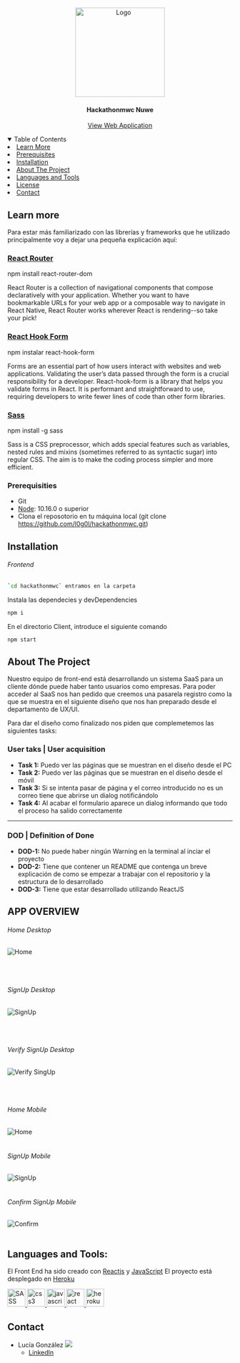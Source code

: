 
<!-- PROJECT LOGO -->
<br />
<p align="center">
    <img height="200" src="https://f6s-public.s3.amazonaws.com/profiles/2803317_original.jpg" alt="Logo" >


<h4 align="center">Hackathonmwc Nuwe</h4>
  <p align="center">
    <a href="https://hackathon-mwc.herokuapp.com/">View Web Application</a>
  </p>
</p>



<!-- TABLE OF CONTENTS -->
<details open="open">
  <summary>Table of Contents</summary>
  <!-- <ol> -->
   <li>
      <a href="#learnmore">Learn More</a>
    </li>
     <li>
      <a href="#prerequisites">Prerequisites</a>
    </li>
    <li>
      <a href="#installation">Installation</a>
    </li>
    <li>
      <a href="#about-the-project">About The Project</a>
    </li>
    <!-- <li>
      <a href="#app-overview">Overview</a>
    </li> -->
    <li><a href="#languages-and-tools">Languages and Tools</a></li>
    <li><a href="#license">License</a></li>
    <li><a href="#contact">Contact</a></li>
  </ol>
</details>

## Learn more

Para estar más familiarizado con las librerías y frameworks que he utilizado principalmente voy a dejar una pequeña explicación aquí:


### [React Router](https://reactrouter.com/)
npm install react-router-dom  

React Router is a collection of navigational components that compose declaratively with your application. Whether you want to have bookmarkable URLs for your web app or a composable way to navigate in React Native, React Router works wherever React is rendering--so take your pick!

### [React Hook Form](https://react-hook-form.com/)

npm instalar react-hook-form  

Forms are an essential part of how users interact with websites and web applications. Validating the user’s data passed through the form is a crucial responsibility for a developer.
React-hook-form is a library that helps you validate forms in React. It is performant and straightforward to use, requiring developers to write fewer lines of code than other form libraries.  

### [Sass](https://sass-lang.com/)  
npm install -g sass

Sass is a CSS preprocessor, which adds special features such as variables, nested rules and mixins (sometimes referred to as syntactic sugar) into regular CSS. The aim is to make the coding process simpler and more efficient.  

### Prerequisities

-   Git
-   [Node](https://nodejs.org/en/): 10.16.0 o superior
-   Clona el reposotorio en tu máquina local (git clone https://github.com/l0g0l/hackathonmwc.git) 


## Installation

###### Frontend
```sh
`cd hackathonmwc` entramos en la carpeta 
```

Instala las dependecies y devDependencies

```sh
npm i
```
En el directorio Client, introduce el siguiente comando

```sh
npm start
```

<!-- ABOUT THE PROJECT -->
## About The Project


Nuestro equipo de front-end está desarrollando un sistema SaaS para un cliente dónde puede haber tanto usuarios como empresas.
Para poder acceder al SaaS nos han pedido que creemos una pasarela registro como la que se muestra en el siguiente diseño que nos han preparado desde el departamento de UX/UI.

Para dar el diseño como finalizado nos piden que complemetemos las siguientes tasks:  
### User taks | User acquisition

- **Task 1:** Puedo ver las páginas que se muestran en el diseño desde el PC
- **Task 2:** Puedo ver las páginas que se muestran en el diseño desde el móvil
- **Task 3:** Si se intenta pasar de página y el correo introducido no es un correo tiene que abrirse un dialog notificándolo
- **Task 4:** Al acabar el formulario aparece un dialog informando que todo el proceso ha salido correctamente

----

### DOD | Definition of Done

- **DOD-1:** No puede haber ningún Warning en la terminal al inciar el proyecto
- **DOD-2:** Tiene que contener un README que contenga un breve explicación de como se empezar a trabajar con el repositorio y la estructura de lo desarrollado
- **DOD-3:** Tiene que estar desarrollado utilizando ReactJS


<!-- USAGE -->
 ## APP OVERVIEW

###### Home Desktop

![Home](https://github.com/l0g0l/hackathonmwc/raw/main/src/images/readme/HackathonMWC.png)

<br>
<br>

###### SignUp Desktop

![SignUp](https://github.com/l0g0l/hackathonmwc/raw/main/src/images/readme/HackathonMWC%20(1).png) 

<br>
<br>

###### Verify SignUp Desktop

![Verify SingUp](https://github.com/l0g0l/hackathonmwc/raw/main/src/images/readme/HackathonMWC%20(5).png)

<br>
<br>

###### Home Mobile

![Home](https://github.com/l0g0l/hackathonmwc/raw/main/src/images/readme/HackathonMWC%20(2).png)
<br>
<br>

###### SignUp Mobile 

![SignUp](https://github.com/l0g0l/hackathonmwc/raw/main/src/images/readme/HackathonMWC%20(3).png)
<br>
<br>

###### Confirm SignUp  Mobile

![Confirm](https://github.com/l0g0l/hackathonmwc/raw/main/src/images/readme/HackathonMWC%20(4).png)
<br>
<br>


<!-- ACKNOWLEDGEMENTS -->


## Languages and Tools:
El Front End ha sido creado con [Reactjs](https://es.reactjs.org/) y [JavaScript](https://developer.mozilla.org/es/docs/Web/JavaScript)
El proyecto está desplegado en [Heroku](https://id.heroku.com/)  


<p align="left">
    <!-- <a href="https://aws.amazon.com/" target="_blank"> 
        <img src="https://raw.githubusercontent.com/diegogb-08/Hobbidu-frontend/master/public/aws-logo.png" alt="Amazon Web Services" width="40" height="40"/>
    </a>  -->
    <a href="https://sass-lang.com/" target="_blank"> 
        <img src="https://sass-lang.com/assets/img/logos/logo-b6e1ef6e.svg" alt="SASS" width="40" height="40"/>
    </a> 
    <a href="https://www.w3schools.com/css/" target="_blank"> 
        <img src="https://raw.githubusercontent.com/devicons/devicon/master/icons/css3/css3-original-wordmark.svg" alt="css3" width="40" height="40"/>
    </a> 
    <!-- <a href="https://expressjs.com" target="_blank"> 
        <img src="https://raw.githubusercontent.com/devicons/devicon/master/icons/express/express-original-wordmark.svg" alt="express" width="40" height="40"/>
    </a> -->
    <!-- <a href="https://git-scm.com/" target="_blank">
        <img src="https://www.vectorlogo.zone/logos/git-scm/git-scm-icon.svg" alt="git" width="40" height="40"/>
    </a> -->
  <!--   <a href="https://www.w3.org/html/" target="_blank">
        <img src="https://raw.githubusercontent.com/devicons/devicon/master/icons/html5/html5-original-wordmark.svg" alt="html5" width="40" height="40"/>
    </a> -->
    <a href="https://developer.mozilla.org/en-US/docs/Web/JavaScript" target="_blank">
        <img src="https://raw.githubusercontent.com/devicons/devicon/master/icons/javascript/javascript-original.svg" alt="javascript" width="40" height="40"/>
    </a>
<!--     <a href="https://www.mongodb.com/" target="_blank"> 
        <img src="https://raw.githubusercontent.com/devicons/devicon/master/icons/mongodb/mongodb-original-wordmark.svg" alt="mongodb" width="40" height="40"/>
    </a>
    <a href="https://nodejs.org" target="_blank">
        <img src="https://raw.githubusercontent.com/devicons/devicon/master/icons/nodejs/nodejs-original-wordmark.svg" alt="nodejs" width="40" height="40"/> 
    </a>
    <a href="https://postman.com" target="_blank">
        <img src="https://www.vectorlogo.zone/logos/getpostman/getpostman-icon.svg" alt="postman" width="40" height="40"/>
    </a> -->
    <a href="https://reactjs.org/" target="_blank">
        <img src="https://raw.githubusercontent.com/devicons/devicon/master/icons/react/react-original-wordmark.svg" alt="react" width="40" height="40"/>
    </a>
       <a href="https://www.heroku.com/home" target="_blank">
        <img src="https://www.nicepng.com/png/full/223-2233246_heroku-logo-salesforce-heroku.png" alt="heroku" width="40" height="40"/>
    </a>
<!--     <a>
        <img src="https://raw.githubusercontent.com/devicons/devicon/master/icons/redux/redux-original.svg" alt="redux" width="40" height="40"/>
    </a>
    <a>
        <img src="https://i.imgur.com/s59l4lu.png" alt="redux" width="40" height="40"/>
    </a>
    <a>
        <img src="https://i.imgur.com/MD1U1tu.png" alt="redux" width="40" height="40"/>
    </a>
    <a>
        <img src="https://i.imgur.com/0fbJECr.png" alt="redux" width="40" height="40"/>
    </a>
    <a>
        <img src="https://i.imgur.com/lfb9mFw.png" alt="redux" width="40" height="40"/>
    </a> -->
</p>



<!-- CONTACT -->
## Contact

- Lucía González 
    [<img src="https://github.com/l0g0l/hackathonmwc/raw/main/src/images/GitHub.png">](https://github.com/l0g0l)
    - [LinkedIn](https://www.linkedin.com/in/luciagonzalezlara)
